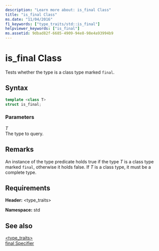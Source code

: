 ```yaml
---
description: "Learn more about: is_final Class"
title: "is_final Class"
ms.date: "11/04/2016"
f1_keywords: ["type_traits/std::is_final"]
helpviewer_keywords: ["is_final"]
ms.assetid: 9dbad82f-6685-4909-94e8-98e4a93994b9
---
```

# is_final Class

Tests whether the type is a class type marked `final`.

## Syntax

```cpp
template <class T>
struct is_final;
```

### Parameters

*T*\
The type to query.

## Remarks

An instance of the type predicate holds true if the type *T* is a class type marked `final`, otherwise it holds false. If *T* is a class type, it must be a complete type.

## Requirements

**Header:** \<type_traits>

**Namespace:** std

## See also

[<type_traits>](../standard-library/type-traits.md)\
[final Specifier](../cpp/final-specifier.md)
